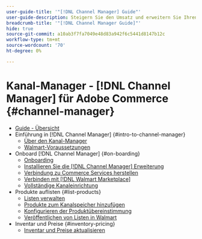 ```yaml
---
user-guide-title: '"[!DNL Channel Manager] Guide"'
user-guide-description: Steigern Sie den Umsatz und erweitern Sie Ihren Kundenstamm durch die Integration von Adobe Commerce oder Magento Open Source in Ihre [!DNL Walmart Marketplace Seller Central] -Konto.
breadcrumb-title: '"[!DNL Channel Manager Guide]"'
hide: true
source-git-commit: a10ab3f7fa7049e48d83a942f6c5441d8147b12c
workflow-type: tm+mt
source-wordcount: '70'
ht-degree: 0%

---
```



# Kanal-Manager - [!DNL Channel Manager] für Adobe Commerce {#channel-manager}

- [Guide - Übersicht](guide-overview.md)
- Einführung in [!DNL Channel Manager] {#intro-to-channel-manager}
   - [Über den Kanal-Manager](overview.md)
   - [Walmart-Voraussetzungen](walmart-prerequisites.md)
- Onboard [!DNL Channel Manager] {#on-boarding}
   - [Onboarding](onboard.md)
   - [Installieren Sie die [!DNL Channel Manager] Erweiterung](install.md)
   - [Verbindung zu Commerce Services herstellen](connect.md)
   - [Verbinden mit [!DNL Walmart Marketplace]](connect-marketplace.md)
   - [Vollständige Kanaleinrichtung](complete-store-setup.md)
- Produkte auflisten {#list-products}
   - [Listen verwalten](manage-listings.md)
   - [Produkte zum Kanalspeicher hinzufügen](add-products-to-connected-channel.md)
   - [Konfigurieren der Produktübereinstimmung](map-product-attributes-for-matching.md)
   - [Veröffentlichen von Listen in Walmart](publish-listings-to-marketplace.md)
- Inventar und Preise {#inventory-pricing}
   - [Inventar und Preise aktualisieren](inventory-and-price-updates.md)

